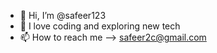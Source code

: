 - 👋 Hi, I’m @safeer123
- 👀 I love coding and exploring new tech
- 📫 How to reach me  --> safeer2c@gmail.com

<!---
safeer123/safeer123 is a ✨ special ✨ repository because its `README.md` (this file) appears on your GitHub profile.
You can click the Preview link to take a look at your changes.
--->
